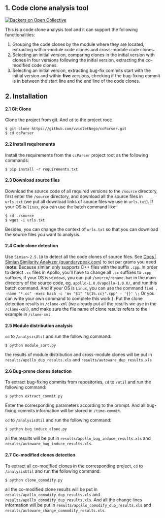 ## 1. Code clone  analysis tool	
[![Backers on Open Collective](https://img.shields.io/badge/python-3.10-orange.svg?style=flat-square)](#backers)

This is a code clone analysis tool and it can support the following functionalities:	

1. Grouping the code clones by the module where they are located, extracting within-module code clones and cross-module code clones.	
2. Selecting an initial version, comparing clones in the initial version with clones in four versions following the initial version, extracting the co-modified code clones.
3. Selecting an initial version, extracting bug-fix commits start with the initial version and within **five** versions, checking if the bug-fixing commit is in between the start line and the end line of the code clones.

## 2. Installation

#### 2.1 Git Clone

Clone the project from git. And `cd` to the project root:

```
$ git clone https://github.com/vvioletNego/ccParser.git
$ cd ccParser
```

#### 2.2 Install requirements

Install the requirements from the `ccParser` project root as the following commands:

```
$ pip install -r requirements.txt
```

#### 2.3 Download source files

Download the source code of all required versions to the `/source` directory, first enter the `/source` directory, and download all the source files in `urls.txt` (we put all download links of source files we use in `urls.txt`).  If your OS is `linux`, you can use the batch command like:

```
$ cd ./source
$ wget -i urls.txt
```

Besides, you can change the context of `urls.txt` so that you can download the source files you want to analysis.

#### 2.4 Code clone detection

Use `Simian-2.5.10` to detect all the code clones of source files. See [Docs | Simian Similarity Analyzer (quandarypeak.com)](https://simian.quandarypeak.com/docs/) to set par grams you need (**note**: Because simian only supports C++ files with the suffix `.cpp`. In order to detect `.cc` files in Apollo, you'll have to change  all `.cc` suffixes to `.cpp` suffixes, if your OS is `windows`, you can put `/source/rename.bat` in the main directory of the source code, eg. `apollo-1.0.0/apollo-1.0.0/`, and run this batch command. And if your OS is `Linux`, you can use the command `find . -name "*.cc" -exec bash -c 'mv "$1" "${1%.cc}".cpp' - '{}' \;` Or you can write your own command to complete this work.). Put the clone detection results in `/clone-xml` (we already put all the results we use in the `/clone-xml`), and make sure the file name of clone results refers to the example in `/clone-xml`.

#### 2.5 Module distribution analysis

`cd` to `/analysisUtil` and run the following command:

```
$ python module_sort.py
```

the results of module distribution and cross-module clones will be put in `results/apollo_dup_results.xls` and `results/autoware_dup_results.xls`

#### 2.6 Bug-prone clones detection

To extract bug-fixing commits from repositories, `cd` to `/util` and run  the following command:

```
$ python extract_commit.py
```

Enter the corresponding parameters according to the prompt. And all bug-fixing commits information will be stored in `/time-commit`.

`cd` to `/analysisUtil` and run the following command:

```
$ python bug_induce_clone.py
```

all the results will be put in `results/apollo_bug_induce_results.xls` and `results/autoware_bug_induce_results.xls`.

#### 2.7 Co-modified clones detection

To extract all co-modified clones in the corresponding project, `cd` to `/analysisUtil` and run the following command:

```
$ python clone_comodify.py
```

all the co-modified clone results will be put in `results/apollo_comodify_dup_results.xls` and `results/apollo_comodify_dup_results.xls`. And all the change lines information will be put in `results/apollo_comodify_dup_results.xls` and `results/autoware_change_commodify_results.xls`.

